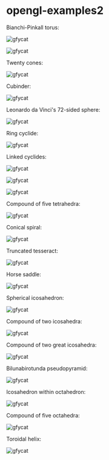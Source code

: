 # opengl-examples2

Bianchi-Pinkall torus:

![gfycat](https://thumbs.gfycat.com/MetallicLimpEft-size_restricted.gif)

![gfycat](https://thumbs.gfycat.com/FormalConcernedAnnelid-size_restricted.gif)

Twenty cones:

![gfycat](https://thumbs.gfycat.com/DeepCluelessKissingbug-size_restricted.gif)

Cubinder:

![gfycat](https://thumbs.gfycat.com/ThatOccasionalGraysquirrel-size_restricted.gif)

Leonardo da Vinci's 72-sided sphere:

![gfycat](https://thumbs.gfycat.com/UnhealthyEdibleCheetah-size_restricted.gif)

Ring cyclide:

![gfycat](https://thumbs.gfycat.com/PertinentPepperyIrishwaterspaniel-size_restricted.gif)

Linked cyclides:

![gfycat](https://thumbs.gfycat.com/RealRigidBoa-size_restricted.gif)

![gfycat](https://thumbs.gfycat.com/PositiveDistantDove-size_restricted.gif)

![gfycat](https://thumbs.gfycat.com/NeighboringScientificHawaiianmonkseal-size_restricted.gif)

Compound of five tetrahedra:

![gfycat](https://thumbs.gfycat.com/DisfiguredAngelicCuckoo-size_restricted.gif)

Conical spiral:

![gfycat](https://thumbs.gfycat.com/MajorGenerousAlligatorgar-size_restricted.gif)

Truncated tesseract:

![gfycat](https://thumbs.gfycat.com/CleverFoolishAfricanmolesnake-size_restricted.gif)

Horse saddle:

![gfycat](https://thumbs.gfycat.com/InsecureAnxiousArcherfish-size_restricted.gif)

Spherical icosahedron:

![gfycat](https://thumbs.gfycat.com/CheapImmediateAppaloosa-size_restricted.gif)

Compound of two icosahedra:

![gfycat](https://thumbs.gfycat.com/QuerulousWigglyGibbon-size_restricted.gif)

Compound of two great icosahedra:

![gfycat](https://thumbs.gfycat.com/FavorableEntireEyas-size_restricted.gif)

Bilunabirotunda pseudopyramid:

![gfycat](https://thumbs.gfycat.com/PartialGoodnaturedLeonberger-size_restricted.gif)

Icosahedron within octahedron:

![gfycat](https://thumbs.gfycat.com/OrangeVictoriousHoneyeater-size_restricted.gif)

Compound of five octahedra:

![gfycat](https://thumbs.gfycat.com/WeightyBlondAmericanwigeon-size_restricted.gif)

Toroidal helix:

![gfycat](https://thumbs.gfycat.com/BrokenLonelyAxolotl-size_restricted.gif)
